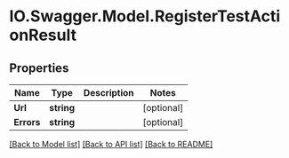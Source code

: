 # IO.Swagger.Model.RegisterTestActionResult
## Properties

Name | Type | Description | Notes
------------ | ------------- | ------------- | -------------
**Url** | **string** |  | [optional] 
**Errors** | **string** |  | [optional] 

[[Back to Model list]](../README.md#documentation-for-models) [[Back to API list]](../README.md#documentation-for-api-endpoints) [[Back to README]](../README.md)

